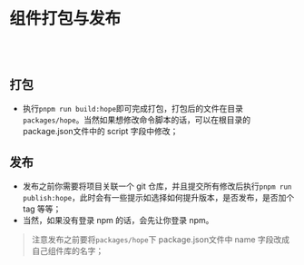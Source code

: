 # 组件打包与发布

<br />
<br />

## 打包
  * 执行`pnpm run build:hope`即可完成打包，打包后的文件在目录`packages/hope`。当然如果想修改命令脚本的话，可以在根目录的package.json文件中的 script 字段中修改；

## 发布
  * 发布之前你需要将项目关联一个 git 仓库，并且提交所有修改后执行`pnpm run publish:hope`，此时会有一些提示如选择如何提升版本，是否发布，是否加个 tag 等等；
  * 当然，如果没有登录 npm 的话，会先让你登录 npm。

> 注意发布之前要将`packages/hope`下 package.json文件中 name 字段改成自己组件库的名字；
